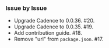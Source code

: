 ### Issue by Issue

 * Upgrade Cadence to 0.0.36. #20.
 * Upgrade Cadence to 0.0.35. #19.
 * Add contribution guide. #18.
 * Remove "url" from `package.json`. #17.
